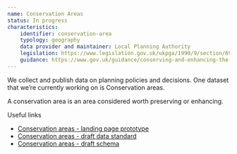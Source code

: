 ```yaml
---
name: Conservation Areas
status: In progress
characteristics:
    identifier: conservation-area
    typology: geography
    data provider and maintainer: Local Planning Authority
    legislation: https://www.legislation.gov.uk/ukpga/1990/9/section/69
    guidance: https://www.gov.uk/guidance/conserving-and-enhancing-the-historic-environment
---
```

We collect and publish data on planning policies and decisions. One dataset that we’re currently working on is Conservation areas.

A conservation area is an area considered worth preserving or enhancing.

Useful links

* [Conservation areas -  landing page prototype](#)
* [Conservation areas - draft data standard](#)
* [Conservation areas -  draft schema](#)
